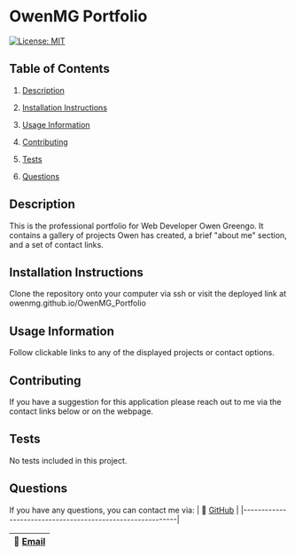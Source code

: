 
  # OwenMG Portfolio
  
  [![License: MIT](https://img.shields.io/badge/License-MIT-yellow.svg)](https://opensource.org/licenses/MIT)

  ## Table of Contents

  1. [Description](#description)

  2. [Installation Instructions](#installation-instructions)

  3. [Usage Information](#usage-information)

  4. [Contributing](#contributing)

  5. [Tests](#tests)

  6. [Questions](#questions)

  ## Description

  This is the professional portfolio for Web Developer Owen Greengo. It contains a gallery of projects Owen has created, a brief "about me" section, and a set of contact links.

  ## Installation Instructions

  Clone the repository onto your computer via ssh or visit the deployed link at owenmg.github.io/OwenMG_Portfolio

  ## Usage Information

  Follow clickable links to any of the displayed projects or contact options.

  ## Contributing

  If you have a suggestion for this application please reach out to me via the contact links below or on the webpage.

  ## Tests

 No tests included in this project.

  

  ## Questions

  If you have any questions, you can contact me via:
  | :memo:  [GitHub](https://github.com/OwenMG)   |
  |-----------------------------------------------------------|

  | :memo:  [Email](mailto:omgwebdev@gmail.com)                  |
  |-----------------------------------------------------------|
